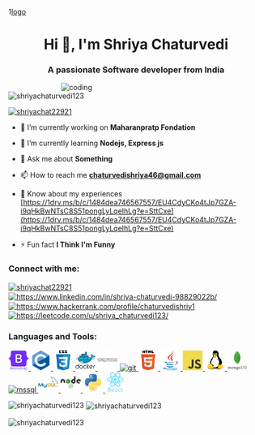 1[logo](https://github.com/Shriyachaturvedi123/Shriyachaturvedi123/blob/main/shriya.jpeg)
<h1 align="center">Hi 👋, I'm Shriya Chaturvedi</h1>
<h3 align="center">A passionate Software developer from India</h3>
<img align="right" alt="coding" width="400px" src="https://media.tenor.com/2nKSTDDekOgAAAAM/coding-kira.gif">
<p align="left"> <img src="https://komarev.com/ghpvc/?username=shriyachaturvedi123&label=Profile%20views&color=0e75b6&style=flat" alt="shriyachaturvedi123" /> </p>

<p align="left"> <a href="https://twitter.com/shriyachat22921" target="blank"><img src="https://img.shields.io/twitter/follow/shriyachat22921?logo=twitter&style=for-the-badge" alt="shriyachat22921" /></a> </p>

- 🔭 I’m currently working on **Maharanpratp Fondation**

- 🌱 I’m currently learning **Nodejs, Express js**

- 💬 Ask me about **Something**

- 📫 How to reach me **chaturvedishriya46@gmail.com**

- 📄 Know about my experiences [https://1drv.ms/b/c/1484dea746567557/EU4CdyCKo4tJp7GZA-i9qHkBwNTsC8S51pongLyLqeIhLg?e=SttCxe](https://1drv.ms/b/c/1484dea746567557/EU4CdyCKo4tJp7GZA-i9qHkBwNTsC8S51pongLyLqeIhLg?e=SttCxe)

- ⚡ Fun fact **I Think I'm Funny**

<h3 align="left">Connect with me:</h3>
<p align="left">
<a href="https://twitter.com/shriyachat22921" target="blank"><img align="center" src="https://raw.githubusercontent.com/rahuldkjain/github-profile-readme-generator/master/src/images/icons/Social/twitter.svg" alt="shriyachat22921" height="30" width="40" /></a>
<a href="https://linkedin.com/in/https://www.linkedin.com/in/shriya-chaturvedi-98829022b/" target="blank"><img align="center" src="https://raw.githubusercontent.com/rahuldkjain/github-profile-readme-generator/master/src/images/icons/Social/linked-in-alt.svg" alt="https://www.linkedin.com/in/shriya-chaturvedi-98829022b/" height="30" width="40" /></a>
<a href="https://www.hackerrank.com/https://www.hackerrank.com/profile/chaturvedishriy1" target="blank"><img align="center" src="https://raw.githubusercontent.com/rahuldkjain/github-profile-readme-generator/master/src/images/icons/Social/hackerrank.svg" alt="https://www.hackerrank.com/profile/chaturvedishriy1" height="30" width="40" /></a>
<a href="https://www.leetcode.com/https://leetcode.com/u/shriya_chaturvedi123/" target="blank"><img align="center" src="https://raw.githubusercontent.com/rahuldkjain/github-profile-readme-generator/master/src/images/icons/Social/leet-code.svg" alt="https://leetcode.com/u/shriya_chaturvedi123/" height="30" width="40" /></a>
</p>

<h3 align="left">Languages and Tools:</h3>
<p align="left"> <a href="https://getbootstrap.com" target="_blank" rel="noreferrer"> <img src="https://raw.githubusercontent.com/devicons/devicon/master/icons/bootstrap/bootstrap-plain-wordmark.svg" alt="bootstrap" width="40" height="40"/> </a> <a href="https://www.cprogramming.com/" target="_blank" rel="noreferrer"> <img src="https://raw.githubusercontent.com/devicons/devicon/master/icons/c/c-original.svg" alt="c" width="40" height="40"/> </a> <a href="https://www.w3schools.com/css/" target="_blank" rel="noreferrer"> <img src="https://raw.githubusercontent.com/devicons/devicon/master/icons/css3/css3-original-wordmark.svg" alt="css3" width="40" height="40"/> </a> <a href="https://www.docker.com/" target="_blank" rel="noreferrer"> <img src="https://raw.githubusercontent.com/devicons/devicon/master/icons/docker/docker-original-wordmark.svg" alt="docker" width="40" height="40"/> </a> <a href="https://expressjs.com" target="_blank" rel="noreferrer"> <img src="https://raw.githubusercontent.com/devicons/devicon/master/icons/express/express-original-wordmark.svg" alt="express" width="40" height="40"/> </a> <a href="https://git-scm.com/" target="_blank" rel="noreferrer"> <img src="https://www.vectorlogo.zone/logos/git-scm/git-scm-icon.svg" alt="git" width="40" height="40"/> </a> <a href="https://www.w3.org/html/" target="_blank" rel="noreferrer"> <img src="https://raw.githubusercontent.com/devicons/devicon/master/icons/html5/html5-original-wordmark.svg" alt="html5" width="40" height="40"/> </a> <a href="https://www.java.com" target="_blank" rel="noreferrer"> <img src="https://raw.githubusercontent.com/devicons/devicon/master/icons/java/java-original.svg" alt="java" width="40" height="40"/> </a> <a href="https://developer.mozilla.org/en-US/docs/Web/JavaScript" target="_blank" rel="noreferrer"> <img src="https://raw.githubusercontent.com/devicons/devicon/master/icons/javascript/javascript-original.svg" alt="javascript" width="40" height="40"/> </a> <a href="https://www.linux.org/" target="_blank" rel="noreferrer"> <img src="https://raw.githubusercontent.com/devicons/devicon/master/icons/linux/linux-original.svg" alt="linux" width="40" height="40"/> </a> <a href="https://www.mongodb.com/" target="_blank" rel="noreferrer"> <img src="https://raw.githubusercontent.com/devicons/devicon/master/icons/mongodb/mongodb-original-wordmark.svg" alt="mongodb" width="40" height="40"/> </a> <a href="https://www.microsoft.com/en-us/sql-server" target="_blank" rel="noreferrer"> <img src="https://www.svgrepo.com/show/303229/microsoft-sql-server-logo.svg" alt="mssql" width="40" height="40"/> </a> <a href="https://www.mysql.com/" target="_blank" rel="noreferrer"> <img src="https://raw.githubusercontent.com/devicons/devicon/master/icons/mysql/mysql-original-wordmark.svg" alt="mysql" width="40" height="40"/> </a> <a href="https://nodejs.org" target="_blank" rel="noreferrer"> <img src="https://raw.githubusercontent.com/devicons/devicon/master/icons/nodejs/nodejs-original-wordmark.svg" alt="nodejs" width="40" height="40"/> </a> <a href="https://www.python.org" target="_blank" rel="noreferrer"> <img src="https://raw.githubusercontent.com/devicons/devicon/master/icons/python/python-original.svg" alt="python" width="40" height="40"/> </a> <a href="https://reactjs.org/" target="_blank" rel="noreferrer"> <img src="https://raw.githubusercontent.com/devicons/devicon/master/icons/react/react-original-wordmark.svg" alt="react" width="40" height="40"/> </a> </p>

<p><img align="left" src="https://github-readme-stats.vercel.app/api/top-langs?username=shriyachaturvedi123&show_icons=true&locale=en&layout=compact" alt="shriyachaturvedi123" /></p>

<p>&nbsp;<img align="center" src="https://github-readme-stats.vercel.app/api?username=shriyachaturvedi123&show_icons=true&locale=en" alt="shriyachaturvedi123" /></p>

<p><img align="center" src="https://github-readme-streak-stats.herokuapp.com/?user=shriyachaturvedi123&" alt="shriyachaturvedi123" /></p>

